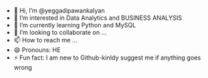 - 👋 Hi, I’m @yeggadipawankalyan
- 👀 I’m interested in Data Analytics and BUSINESS ANALYSIS
- 🌱 I’m currently learning Python and MySQL
- 💞️ I’m looking to collaborate on ...
- 📫 How to reach me ...
- 😄 Pronouns: HE
- ⚡ Fun fact: I am new to Github-kinldy suggest me if anything goes wrong 

<!---
yeggadipawankalyan/yeggadipawankalyan is a ✨ special ✨ repository because its `README.md` (this file) appears on your GitHub profile.
You can click the Preview link to take a look at your changes.
--->
